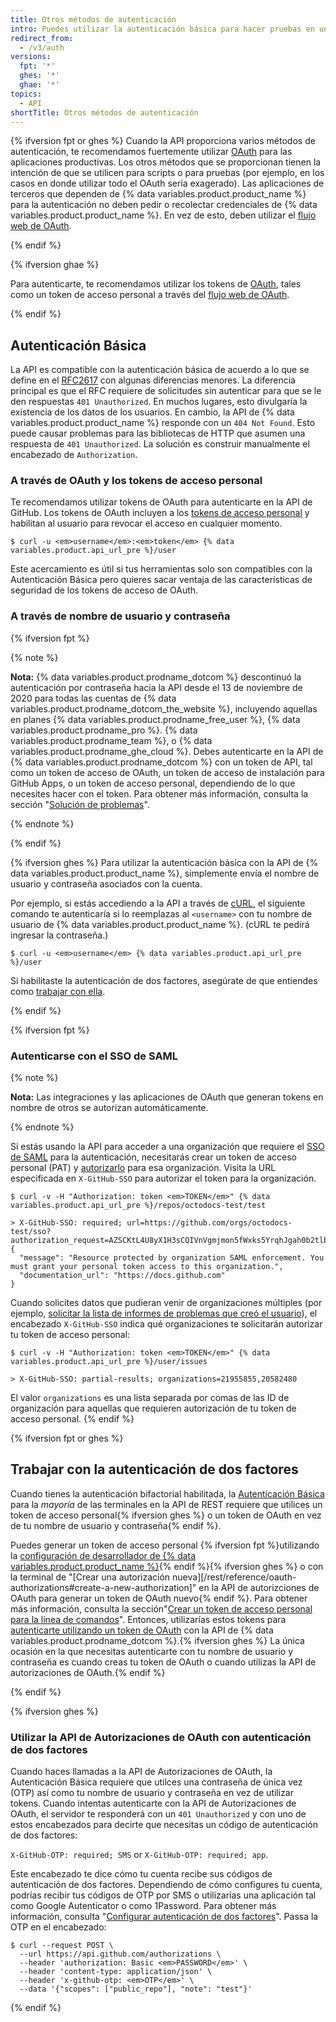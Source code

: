 ```yaml
---
title: Otros métodos de autenticación
intro: Puedes utilizar la autenticación básica para hacer pruebas en un ambiente diferente al productivo.
redirect_from:
  - /v3/auth
versions:
  fpt: '*'
  ghes: '*'
  ghae: '*'
topics:
  - API
shortTitle: Otros métodos de autenticación
---
```



{% ifversion fpt or ghes %}
Cuando la API proporciona varios métodos de autenticación, te recomendamos fuertemente utilizar [OAuth](/apps/building-integrations/setting-up-and-registering-oauth-apps/) para las aplicaciones productivas. Los otros métodos que se proporcionan tienen la intención de que se utilicen para scripts o para pruebas (por ejemplo, en los casos en donde utilizar todo el OAuth sería exagerado). Las aplicaciones de terceros que dependen de
{% data variables.product.product_name %} para la autenticación no deben pedir o recolectar credenciales de {% data variables.product.product_name %}.
En vez de esto, deben utilizar el [flujo web de OAuth](/apps/building-oauth-apps/authorizing-oauth-apps/).

{% endif %}

{% ifversion ghae %}

Para autenticarte, te recomendamos utilizar los tokens de [OAuth](/apps/building-integrations/setting-up-and-registering-oauth-apps/), tales como un token de acceso personal a través del [flujo web de OAuth](/apps/building-oauth-apps/authorizing-oauth-apps/).

{% endif %}

## Autenticación Básica

La API es compatible con la autenticación básica de acuerdo a lo que se define en el [RFC2617](http://www.ietf.org/rfc/rfc2617.txt) con algunas diferencias menores. La diferencia principal es que el RFC requiere de solicitudes sin autenticar para que se le den respuestas `401 Unauthorized`. En muchos lugares, esto divulgaría la existencia de los datos de los usuarios. En cambio, la API de {% data variables.product.product_name %} responde con un `404 Not Found`. Esto puede causar problemas para las bibliotecas de HTTP que asumen una respuesta de `401 Unauthorized`. La solución es construir manualmente el encabezado de `Authorization`.

### A través de OAuth y los tokens de acceso personal

Te recomendamos utilizar tokens de OAuth para autenticarte en la API de GitHub. Los tokens de OAuth incluyen a los [tokens de acceso personal][personal-access-tokens] y habilitan al usuario para revocar el acceso en cualquier momento.

```shell
$ curl -u <em>username</em>:<em>token</em> {% data variables.product.api_url_pre %}/user
```

Este acercamiento es útil si tus herramientas solo son compatibles con la Autenticación Básica pero quieres sacar ventaja de las características de seguridad de los tokens de acceso de OAuth.

### A través de nombre de usuario y contraseña

{% ifversion fpt %}

{% note %}

**Nota:** {% data variables.product.prodname_dotcom %} descontinuó la autenticación por contraseña hacia la API desde el 13 de noviembre de 2020 para todas las cuentas de {% data variables.product.prodname_dotcom_the_website %}, incluyendo aquellas en planes {% data variables.product.prodname_free_user %}, {% data variables.product.prodname_pro %}. {% data variables.product.prodname_team %}, o {% data variables.product.prodname_ghe_cloud %}. Debes autenticarte en la API de {% data variables.product.prodname_dotcom %} con un token de API, tal como un token de acceso de OAuth, un token de acceso de instalación para GitHub Apps, o un token de acceso personal, dependiendo de lo que necesites hacer con el token. Para obtener más información, consulta la sección "[Solución de problemas](/rest/overview/troubleshooting#basic-authentication-errors)".

{% endnote %}

{% endif %}

{% ifversion ghes %}
Para utilizar la autenticación básica con la
API de {% data variables.product.product_name %}, simplemente envía el nombre de usuario y
contraseña asociados con la cuenta.

Por ejemplo, si estás accediendo a la API a través de [cURL][curl], el siguiente comando te autenticaría si lo reemplazas al `<username>` con tu nombre de usuario de {% data variables.product.product_name %}. (cURL te pedirá ingresar la contraseña.)

```shell
$ curl -u <em>username</em> {% data variables.product.api_url_pre %}/user
```
Si habilitaste la autenticación de dos factores, asegúrate de que entiendes como [trabajar con ella](/rest/overview/other-authentication-methods#working-with-two-factor-authentication).

{% endif %}

{% ifversion fpt %}
### Autenticarse con el SSO de SAML

{% note %}

**Nota:** Las integraciones y las aplicaciones de OAuth que generan tokens en nombre de otros se autorizan automáticamente.

{% endnote %}

Si estás usando la API para acceder a una organización que requiere el [SSO de SAML][saml-sso] para la autenticación, necesitarás crear un token de acceso personal (PAT) y [autorizarlo][allowlist] para esa organización. Visita la URL especificada en `X-GitHub-SSO` para autorizar el token para la organización.

```shell
$ curl -v -H "Authorization: token <em>TOKEN</em>" {% data variables.product.api_url_pre %}/repos/octodocs-test/test

> X-GitHub-SSO: required; url=https://github.com/orgs/octodocs-test/sso?authorization_request=AZSCKtL4U8yX1H3sCQIVnVgmjmon5fWxks5YrqhJgah0b2tlbl9pZM4EuMz4
{
  "message": "Resource protected by organization SAML enforcement. You must grant your personal token access to this organization.",
  "documentation_url": "https://docs.github.com"
}
```

Cuando solicites datos que pudieran venir de organizaciones múltiples (por ejemplo, [solicitar la lista de informes de problemas que creó el usuario][user-issues]), el encabezado `X-GitHub-SSO` indica qué organizaciones te solicitarán autorizar tu token de acceso personal:

```shell
$ curl -v -H "Authorization: token <em>TOKEN</em>" {% data variables.product.api_url_pre %}/user/issues

> X-GitHub-SSO: partial-results; organizations=21955855,20582480
```

El valor `organizations` es una lista separada por comas de las ID de organización para aquellas que requieren autorización de tu token de acceso personal.
{% endif %}

{% ifversion fpt or ghes %}
## Trabajar con la autenticación de dos factores

Cuando tienes la autenticación bifactorial habilitada, la [Autenticación Básica](#basic-authentication) para la _mayoría_ de las terminales en la API de REST requiere que utilices un token de acceso personal{% ifversion ghes %} o un token de OAuth en vez de tu nombre de usuario y contraseña{% endif %}.

Puedes generar un token de acceso personal {% ifversion fpt %}utilizando la [configuración de desarrollador de {% data variables.product.product_name %}](https://github.com/settings/tokens/new){% endif %}{% ifversion ghes %} o con la terminal de "\[Crear una autorización nueva\]\[/rest/reference/oauth-authorizations#create-a-new-authorization\]" en la API de autorizciones de OAuth para generar un token de OAuth nuevo{% endif %}. Para obtener más información, consulta la sección"[Crear un token de acceso personal para la línea de comandos](/github/authenticating-to-github/creating-a-personal-access-token-for-the-command-line)". Entonces, utilizarías estos tokens para [autenticarte utilizando un token de OAuth][oauth-auth] con la API de {% data variables.product.prodname_dotcom %}.{% ifversion ghes %} La única ocasión en la que necesitas autenticarte con tu nombre de usuario y contraseña es cuando creas tu token de OAuth o cuando utilizas la API de autorizaciones de OAuth.{% endif %}

{% endif %}

{% ifversion ghes %}
### Utilizar la API de Autorizaciones de OAuth con autenticación de dos factores

Cuando haces llamadas a la API de Autorizaciones de OAuth, la Autenticación Básica requiere que utilces una contraseña de única vez (OTP) así como tu nombre de usuario y contraseña en vez de utilizar tokens. Cuando intentas autenticarte con la API de Autorizaciones de OAuth, el servidor te responderá con un `401 Unauthorized` y con uno de estos encabezados para decirte que necesitas un código de autenticación de dos factores:

`X-GitHub-OTP: required; SMS` or `X-GitHub-OTP: required; app`.

Este encabezado te dice cómo tu cuenta recibe sus códigos de autenticación de dos factores. Dependiendo de cómo configures tu cuenta, podrías recibir tus códigos de OTP por SMS o utilizarías una aplicación tal como Google Autenticator o como 1Password. Para obtener más información, consulta "[Configurar autenticación de dos factores](/articles/configuring-two-factor-authentication)". Passa la OTP en el encabezado:

```shell
$ curl --request POST \
  --url https://api.github.com/authorizations \
  --header 'authorization: Basic <em>PASSWORD</em>' \
  --header 'content-type: application/json' \
  --header 'x-github-otp: <em>OTP</em>' \
  --data '{"scopes": ["public_repo"], "note": "test"}'
```
{% endif %}

[curl]: http://curl.haxx.se/
[oauth-auth]: /rest#authentication
[personal-access-tokens]: /articles/creating-a-personal-access-token-for-the-command-line
[saml-sso]: /articles/about-identity-and-access-management-with-saml-single-sign-on
[allowlist]: /github/authenticating-to-github/authorizing-a-personal-access-token-for-use-with-saml-single-sign-on
[user-issues]: /rest/reference/issues#list-issues-assigned-to-the-authenticated-user

